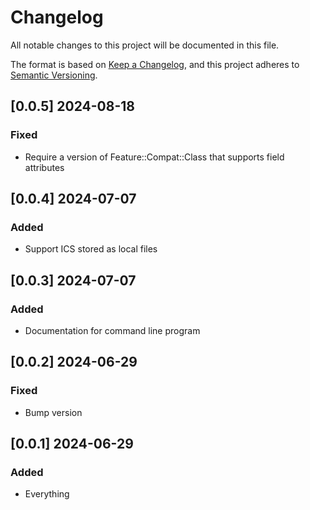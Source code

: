 # Changelog
All notable changes to this project will be documented in this file.

The format is based on [Keep a Changelog](https://keepachangelog.com/en/1.0.0/),
and this project adheres to [Semantic Versioning](https://semver.org/spec/v2.0.0.html).

## [0.0.5] 2024-08-18

### Fixed

- Require a version of Feature::Compat::Class that supports field attributes

## [0.0.4] 2024-07-07

### Added

- Support ICS stored as local files

## [0.0.3] 2024-07-07

### Added

- Documentation for command line program

## [0.0.2] 2024-06-29

### Fixed

- Bump version

## [0.0.1] 2024-06-29

### Added

- Everything


